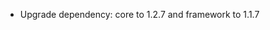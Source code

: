 <!-- The pattern we follow here is to keep the changelog for the latest version -->
<!-- Old changelogs are automatically attached to the GitHub releases -->

- Upgrade dependency: core to 1.2.7 and framework to 1.1.7
